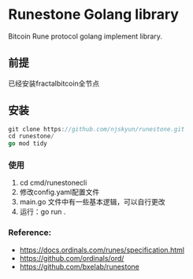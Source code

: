 # Runestone Golang library

Bitcoin Rune protocol golang implement library.

## 前提

已经安装fractalbitcoin全节点

## 安装
 
```go
git clone https://github.com/njskyun/runestone.git
cd runestone/
go mod tidy
```
### 使用
1. cd cmd/runestonecli
2. 修改config.yaml配置文件
3. main.go 文件中有一些基本逻辑，可以自行更改
4. 运行：go run .

  

### Reference:

* https://docs.ordinals.com/runes/specification.html
* https://github.com/ordinals/ord/
* https://github.com/bxelab/runestone
